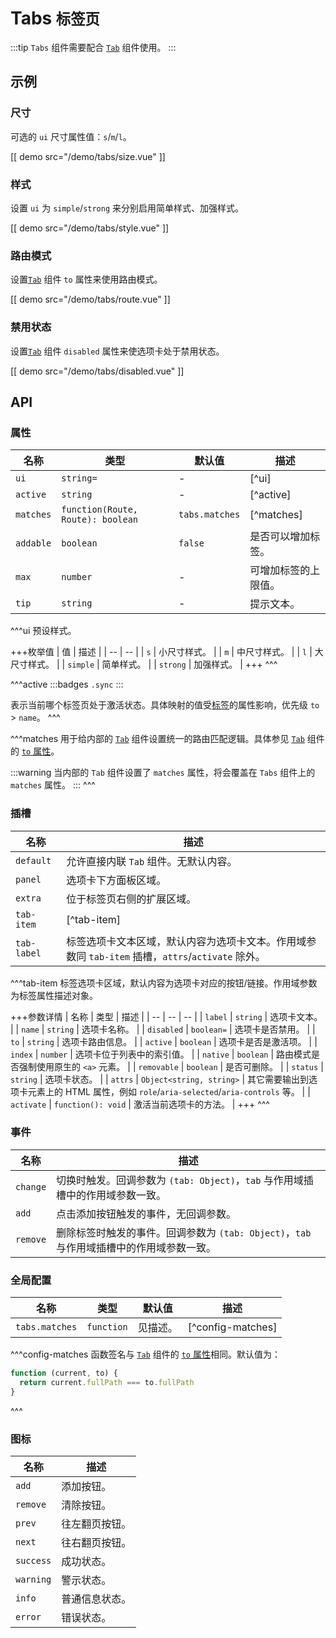 # Tabs <small>标签页</small>

:::tip
`Tabs` 组件需要配合 [`Tab`](/components/tab) 组件使用。
:::

## 示例

### 尺寸

可选的 `ui` 尺寸属性值：`s`/`m`/`l`。

[[ demo src="/demo/tabs/size.vue" ]]

### 样式

设置 `ui` 为 `simple`/`strong` 来分别启用简单样式、加强样式。

[[ demo src="/demo/tabs/style.vue" ]]

### 路由模式

设置[`Tab`](/components/tab) 组件 `to` 属性来使用路由模式。

[[ demo src="/demo/tabs/route.vue" ]]

### 禁用状态

设置[`Tab`](/components/tab) 组件 `disabled` 属性来使选项卡处于禁用状态。

[[ demo src="/demo/tabs/disabled.vue" ]]

## API

### 属性

| 名称 | 类型 | 默认值 | 描述 |
| -- | -- | -- | -- |
| `ui` | `string=` | - | [^ui] |
| `active` | `string` | - | [^active] |
| `matches` | `function(Route, Route): boolean` | `tabs.matches` | [^matches] |
| `addable` | `boolean` | `false` | 是否可以增加标签。 |
| `max` | `number` | - | 可增加标签的上限值。 |
| `tip` | `string` | - | 提示文本。 |

^^^ui
预设样式。

+++枚举值
| 值 | 描述 |
| -- | -- |
| `s` | 小尺寸样式。 |
| `m` | 中尺寸样式。 |
| `l` | 大尺寸样式。 |
| `simple` | 简单样式。 |
| `strong` | 加强样式。 |
+++
^^^

^^^active
:::badges
`.sync`
:::

表示当前哪个标签页处于激活状态。具体映射的值受[标签](/components/tab)的属性影响，优先级 `to` > `name`。
^^^

^^^matches
用于给内部的 [`Tab`](/components/tab) 组件设置统一的路由匹配逻辑。具体参见 [`Tab`](/components/tab) 组件的 [`to` 属性](/components/tab#属性)。

:::warning
当内部的 `Tab` 组件设置了 `matches` 属性，将会覆盖在 `Tabs` 组件上的 `matches` 属性。
:::
^^^

### 插槽

| 名称 | 描述 |
| -- | -- |
| `default` | 允许直接内联 `Tab` 组件。无默认内容。 |
| `panel` | 选项卡下方面板区域。 |
| `extra` | 位于标签页右侧的扩展区域。 |
| `tab-item` | [^tab-item] |
| `tab-label` | 标签选项卡文本区域，默认内容为选项卡文本。作用域参数同 `tab-item` 插槽，`attrs`/`activate` 除外。 |

^^^tab-item
标签选项卡区域，默认内容为选项卡对应的按钮/链接。作用域参数为标签属性描述对象。

+++参数详情
| 名称 | 类型 | 描述 |
| -- | -- | -- |
| `label` | `string` | 选项卡文本。 |
| `name` | `string` | 选项卡名称。 |
| `disabled` | `boolean=` | 选项卡是否禁用。 |
| `to` | `string` | 选项卡路由信息。 |
| `active` | `boolean` | 选项卡是否是激活项。 |
| `index` | `number` | 选项卡位于列表中的索引值。 |
| `native` | `boolean` | 路由模式是否强制使用原生的 `<a>` 元素。 |
| `removable` | `boolean` | 是否可删除。 |
| `status` | `string` | 选项卡状态。 |
| `attrs` | `Object<string, string>` | 其它需要输出到选项卡元素上的 HTML 属性，例如 `role`/`aria-selected`/`aria-controls` 等。 |
| `activate` | `function(): void` | 激活当前选项卡的方法。 |
+++
^^^

### 事件

| 名称 | 描述 |
| -- | -- |
| `change` | 切换时触发。回调参数为 `(tab: Object)`，`tab` 与作用域插槽中的作用域参数一致。 |
| `add` | 点击添加按钮触发的事件，无回调参数。 |
| `remove` | 删除标签时触发的事件。回调参数为 `(tab: Object)`，`tab` 与作用域插槽中的作用域参数一致。 |

### 全局配置

| 名称 | 类型 | 默认值 | 描述 |
| -- | -- | -- | -- |
| `tabs.matches` | `function` | 见描述。 | [^config-matches] |

^^^config-matches
函数签名与 [`Tab`](/components/tab) 组件的 [`to` 属性](/components/tab#属性)相同。默认值为：

```js
function (current, to) {
  return current.fullPath === to.fullPath
}
```
^^^

### 图标

| 名称 | 描述 |
| -- | -- |
| `add` | 添加按钮。 |
| `remove` | 清除按钮。 |
| `prev` | 往左翻页按钮。 |
| `next` | 往右翻页按钮。 |
| `success` | 成功状态。 |
| `warning` | 警示状态。 |
| `info` | 普通信息状态。 |
| `error` | 错误状态。 |
